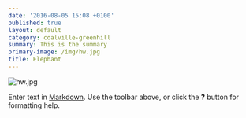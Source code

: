 ```yaml
---
date: '2016-08-05 15:08 +0100'
published: true
layout: default
category: coalville-greenhill
summary: This is the summary
primary-image: /img/hw.jpg
title: Elephant
---
```

![hw.jpg]({{site.baseurl}}/img/hw.jpg)

Enter text in [Markdown](http://daringfireball.net/projects/markdown/). Use the toolbar above, or click the **?** button for formatting help.
